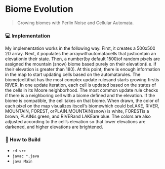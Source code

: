 # Biome Evolution
> Growing biomes with Perlin Noise and Cellular Automata.

### 💻 Implementation
My implementation works in the following way. First, it creates a 500x500 2D array. Next, it populates the arraywithautomatacells that justcontain an elevationin their state. Then, a number(by default 1500)of random pixels are assigned the mountain (snow) biome based purely on their elevation(i.e. if their elevation is greater than 180). At this point, there is enough information in the map to start updating cells based on the automatarules. The biome(cell)that has the most complex update rulesand starts growing firstis RIVER. In one update iteration, each cell is updated based on the states of the cells in its Moore neighborhood. The most common update rule checks if there is a neighboring cell with a biome defined and the elevation. If the biome is compatible, the cell takes on that biome. When drawn, the color of each pixel on the map visualizes itscell’s biomewhich could beLAKE, RIVER, MOUNTAIN, FOREST, orPLAIN.MOUNTAIN(snow) is white, FORESTis a brown, PLAINis green, and RIVERand LAKEare blue. The colors are also adjusted according to the cell’s elevation so that lower elevations are darkened, and higher elevations are brightened.

### 🔨 How to Build
- `cd src`
- `javac *.java`
- `java Main`

